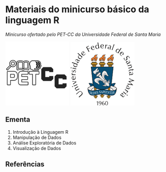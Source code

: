 # Materiais do minicurso básico da linguagem R 
*Minicurso ofertado pelo PET-CC da Universidade Federal de Santa Maria*

<img src="Imagens/logo_pet.png" alt="Logo do programa PET-CC da UFSM" width="200"/> <picture>
    <source srcset="Imagens/logo_UFSM_dark_mode.png"  media="(prefers-color-scheme: dark)" alt="Logo da Universidade Federal de Santa Maria" width="200">
    <img src="Imagens/logo_UFSM_light_mode.png" alt="Logo da Universidade Federal de Santa Maria" width="200">
</picture>

## Ementa
1. Introdução à Linguagem R
2. Manipulação de Dados
3. Análise Exploratória de Dados
4. Visualização de Dados

## Referências
